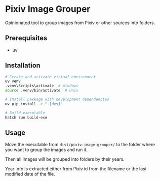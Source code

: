 # Pixiv Image Grouper

Opinionated tool to group images from Pixiv or other sources into folders.

## Prerequisites

- uv

## Installation

```bash
# Create and activate virtual environment
uv venv
.venv\Scripts\activate  # Windows
source .venv/bin/activate  # Unix

# Install package with development dependencies
uv pip install -e ".[dev]"

# Build executable
hatch run build-exe
```

## Usage

Move the executable from `dist/pixiv-image-grouper/` to the folder where you want to group the images and run it.

Then all images will be grouped into folders by their years.

Year info is extracted either from Pixiv id from the filename or the last modified date of the file.
